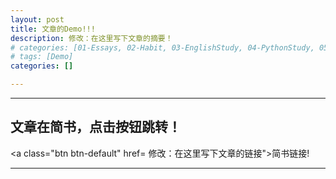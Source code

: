 ```yaml
---
layout: post
title: 文章的Demo!!!
description: 修改：在这里写下文章的摘要！
# categories: [01-Essays, 02-Habit, 03-EnglishStudy, 04-PythonStudy, 05-PythonLib, 06-MachineLearn, 07-RandomRearch, 08-Tools]
# tags: [Demo]
categories: []

---
```


---

## 文章在简书，点击按钮跳转！
<a class="btn btn-default" href= 修改：在这里写下文章的链接">简书链接!</a>

---
